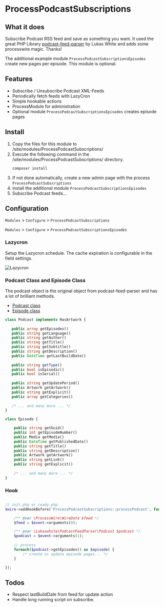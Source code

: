 # ProcessPodcastSubscriptions

## What it does

Subscribe Podcast RSS feed and save as something you want.
It used the great PHP Library [podcast-feed-parser](https://github.com/lukaswhite/podcast-feed-parser) by
Lukas White and adds some processwire magic. Thanks!

The additional example module `ProcessPodcastSubscriptionsEpisodes` create new pages per episode. This module is optional.

## Features
- Subscribe / Unsubscribe Podcast XML-Feeds
- Periodically fetch feeds with LazyCron
- Simple hookable actions
- ProcessModule for administration
- Optional module `ProcessPodcastSubscriptionsEpisodes` creates episode pages

## Install

1. Copy the files for this module to /site/modules/ProcessPodcastSubscriptions/
2. Execute the following command in the /site/modules/ProcessPodcastSubscriptions/ directory.
   ```bash
   composer install
   ```
3. If not done automatically, create a new admin page with the process `ProcessPodcastSubscriptions`
4. Install the additional module `ProcessPodcastSubscriptionsEpisodes`
5. Subscribe Podcast feeds...

## Configuration

`Modules` > `Configure` > `ProcessPodcastSubscriptions`

`Modules` > `Configure` > `ProcessPodcastSubscriptionsEpisodes`

### Lazycron
Setup the Lazycron schedule. The cache expiration is configurable in the field settings.

![Lazycron](https://user-images.githubusercontent.com/11630948/116866358-8e7b6000-ac0b-11eb-8793-a5a06546ff09.png)

### Podcast Class and Episode Class
The podcast object is the original object from podcast-feed-parser and has a lot of brilliant methods.
- [Podcast class](https://htmlpreview.github.io/?https://github.com/lukaswhite/podcast-feed-parser/blob/main/docs/html/classes/Lukaswhite_PodcastFeedParser_Podcast.xhtml)
- [Episode class](https://htmlpreview.github.io/?https://raw.githubusercontent.com/lukaswhite/podcast-feed-parser/main/docs/html/classes/Lukaswhite_PodcastFeedParser_Episode.xhtml)


```php
class Podcast implements HasArtwork {
   
   public array getEpisodes()
   public string getLanguage()
   public string getAuthor()
   public string getTitle()
   public string getSubtitle()
   public string getDescription()
   public DateTime getLastBuildDate()
   
   public string getType()
   public bool isEpisodic()
   public bool isSerial()
   
   public string getUpdatePeriod()
   public Artwork getArtwork()
   public string getExplicit()
   public array getCategories()
   
   /* ... and many more ... */
}
```

```php
class Episode {

    public string getGuid()
    public int getEpisodeNumber()
    public Media getMedia()
    public DateTime getPublishedDate()
    public string getTitle()
    public string getDescription()
    public Artwork getArtwork()
    public string getLink()
    public string getExplicit()
    
    /* ... and many more ... */
}
```

### Hook
```php

// init.php or ready.php
$wire->addHookBefore('ProcessPodcastSubscriptions::processPodcast', function (HookEvent $event) {

    /** @var \ProcessWire\WireData $feed */
    $feed = $event->arguments(0);

    /** @var \Lukaswhite\PodcastFeedParser\Podcast $podcast */
    $podcast = $event->arguments(1);
    
    // process
    foreach($podcast->getEpisodes() as $episode) {
        /* create or update episode pages... */
    }

});
```

## Todos
- Respect lastBuildDate from feed for update action
- Handle long running script on subscribe.